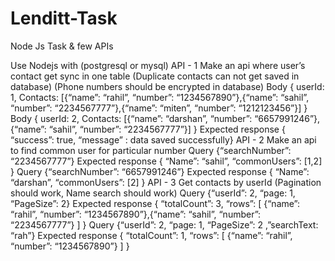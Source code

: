 # Lenditt-Task
Node Js Task &amp; few APIs 

Use Nodejs with (postgresql or mysql) 
API - 1 
Make an api where user’s contact get sync in one table (Duplicate contacts can not get saved in database) (Phone numbers should be encrypted in database) Body { userId: 1, Contacts: [{“name”: “rahil”, “number”: “1234567890”},{“name”: “sahil”, “number”: “2234567777”},{“name”: “miten”, “number”: “1212123456”}] } Body { userId: 2, Contacts: [{“name”: “darshan”, “number”: “6657991246”},{“name”: “sahil”, “number”: “2234567777”}] } 
Expected response 
{ “success”: true, 
“message” : data saved successfully} 
API - 2 
Make an api to find common user for particular number 
Query {“searchNumber”: “2234567777”} 
Expected response 
{ 
“Name”: “sahil”, 
“commonUsers”: [1,2] 
} 
Query {“searchNumber”: “6657991246”} 
Expected response 
{ 
“Name”: “darshan”, 
“commonUsers”: [2] 
}
API - 3 
Get contacts by userId (Pagination should work, Name search should work) Query {“userId”: 2, “page: 1, “PageSize”: 2} 
Expected response 
{ 
“totalCount”: 3, 
“rows”: [ 
{“name”: “rahil”, “number”: “1234567890”},{“name”: “sahil”, “number”: “2234567777”} ] 
} 
Query {“userId”: 2, “page: 1, “PageSize”: 2 ,”searchText: “rah”} 
Expected response 
{ 
“totalCount”: 1, 
“rows”: [ 
{“name”: “rahil”, “number”: “1234567890”} 
] 
}
